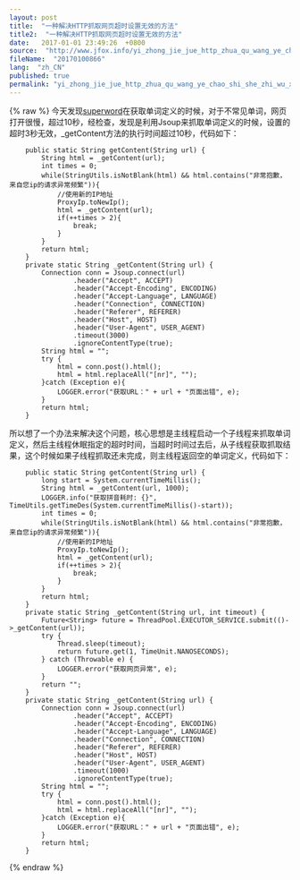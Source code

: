 ```yaml
---
layout: post
title:  "一种解决HTTP抓取网页超时设置无效的方法"
title2:  "一种解决HTTP抓取网页超时设置无效的方法"
date:   2017-01-01 23:49:26  +0800
source:  "http://www.jfox.info/yi_zhong_jie_jue_http_zhua_qu_wang_ye_chao_shi_she_zhi_wu_xiao_de_fang_fa.html"
fileName:  "20170100866"
lang:  "zh_CN"
published: true
permalink: "yi_zhong_jie_jue_http_zhua_qu_wang_ye_chao_shi_she_zhi_wu_xiao_de_fang_fa.html"
---
```

{% raw %}
今天发现[superword](http://www.jfox.info/go.php?url=https://github.com/ysc/superword)在获取单词定义的时候，对于不常见单词，网页打开很慢，超过10秒，经检查，发现是利用Jsoup来抓取单词定义的时候，设置的超时3秒无效，_getContent方法的执行时间超过10秒，代码如下：

        public static String getContent(String url) {
            String html = _getContent(url);
            int times = 0;
            while(StringUtils.isNotBlank(html) && html.contains("非常抱歉，来自您ip的请求异常频繁")){
                //使用新的IP地址
                ProxyIp.toNewIp();
                html = _getContent(url);
                if(++times > 2){
                    break;
                }
            }
            return html;
        }
        private static String _getContent(String url) {
            Connection conn = Jsoup.connect(url)
                    .header("Accept", ACCEPT)
                    .header("Accept-Encoding", ENCODING)
                    .header("Accept-Language", LANGUAGE)
                    .header("Connection", CONNECTION)
                    .header("Referer", REFERER)
                    .header("Host", HOST)
                    .header("User-Agent", USER_AGENT)
                    .timeout(3000)
                    .ignoreContentType(true);
            String html = "";
            try {
                html = conn.post().html();
                html = html.replaceAll("[nr]", "");
            }catch (Exception e){
                LOGGER.error("获取URL：" + url + "页面出错", e);
            }
            return html;
        }

所以想了一个办法来解决这个问题，核心思想是主线程启动一个子线程来抓取单词定义，然后主线程休眠指定的超时时间，当超时时间过去后，从子线程获取抓取结果，这个时候如果子线程抓取还未完成，则主线程返回空的单词定义，代码如下：

        public static String getContent(String url) {
            long start = System.currentTimeMillis();
            String html = _getContent(url, 1000);
            LOGGER.info("获取拼音耗时: {}", TimeUtils.getTimeDes(System.currentTimeMillis()-start));
            int times = 0;
            while(StringUtils.isNotBlank(html) && html.contains("非常抱歉，来自您ip的请求异常频繁")){
                //使用新的IP地址
                ProxyIp.toNewIp();
                html = _getContent(url);
                if(++times > 2){
                    break;
                }
            }
            return html;
        }
        private static String _getContent(String url, int timeout) {
            Future<String> future = ThreadPool.EXECUTOR_SERVICE.submit(()->_getContent(url));
            try {
                Thread.sleep(timeout);
                return future.get(1, TimeUnit.NANOSECONDS);
            } catch (Throwable e) {
                LOGGER.error("获取网页异常", e);
            }
            return "";
        }
        private static String _getContent(String url) {
            Connection conn = Jsoup.connect(url)
                    .header("Accept", ACCEPT)
                    .header("Accept-Encoding", ENCODING)
                    .header("Accept-Language", LANGUAGE)
                    .header("Connection", CONNECTION)
                    .header("Referer", REFERER)
                    .header("Host", HOST)
                    .header("User-Agent", USER_AGENT)
                    .timeout(1000)
                    .ignoreContentType(true);
            String html = "";
            try {
                html = conn.post().html();
                html = html.replaceAll("[nr]", "");
            }catch (Exception e){
                LOGGER.error("获取URL：" + url + "页面出错", e);
            }
            return html;
        }
{% endraw %}